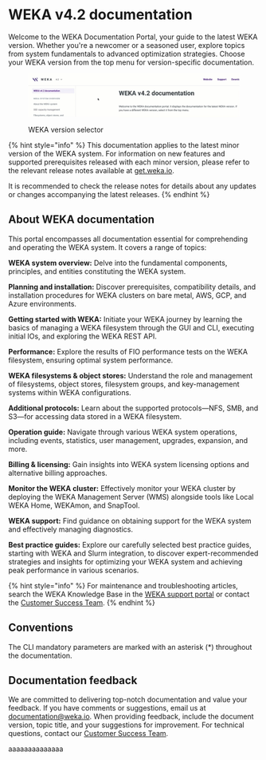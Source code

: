 # WEKA v4.2 documentation

Welcome to the WEKA Documentation Portal, your guide to the latest WEKA version. Whether you're a newcomer or a seasoned user, explore topics from system fundamentals to advanced optimization strategies. Choose your WEKA version from the top menu for version-specific documentation.

<figure><img src=".gitbook/assets/selector_animation.gif" alt=""><figcaption><p>WEKA version selector</p></figcaption></figure>

{% hint style="info" %}
This documentation applies to the latest minor version of the WEKA system. For information on new features and supported prerequisites released with each minor version, please refer to the relevant release notes available at [get.weka.io](https://get.weka.io/).

It is recommended to check the release notes for details about any updates or changes accompanying the latest releases.
{% endhint %}

## About WEKA documentation

This portal encompasses all documentation essential for comprehending and operating the WEKA system. It covers a range of topics:

**WEKA system overview:** Delve into the fundamental components, principles, and entities constituting the WEKA system.

**Planning and installation:** Discover prerequisites, compatibility details, and installation procedures for WEKA clusters on bare metal, AWS, GCP, and Azure environments.

**Getting started with WEKA:** Initiate your WEKA journey by learning the basics of managing a WEKA filesystem through the GUI and CLI, executing initial IOs, and exploring the WEKA REST API.

**Performance:** Explore the results of FIO performance tests on the WEKA filesystem, ensuring optimal system performance.

**WEKA filesystems & object stores:** Understand the role and management of filesystems, object stores, filesystem groups, and key-management systems within WEKA configurations.

**Additional protocols:** Learn about the supported protocols—NFS, SMB, and S3—for accessing data stored in a WEKA filesystem.

**Operation guide:** Navigate through various WEKA system operations, including events, statistics, user management, upgrades, expansion, and more.

**Billing & licensing:** Gain insights into WEKA system licensing options and alternative billing approaches.

**Monitor the WEKA cluster:** Effectively monitor your WEKA cluster by deploying the WEKA Management Server (WMS) alongside tools like Local WEKA Home, WEKAmon, and SnapTool.

**WEKA support:** Find guidance on obtaining support for the WEKA system and effectively managing diagnostics.

**Best practice guides:** Explore our carefully selected best practice guides, starting with WEKA and Slurm integration, to discover expert-recommended strategies and insights for optimizing your WEKA system and achieving peak performance in various scenarios.

{% hint style="info" %}
For maintenance and troubleshooting articles, search the WEKA Knowledge Base in the [WEKA support portal](https://support.weka.io/s/) or contact the [Customer Success Team](support/getting-support-for-your-weka-system.md#contacting-weka-technical-support-team).
{% endhint %}

## Conventions

The CLI mandatory parameters are marked with an asterisk (\*) throughout the documentation.

## Documentation feedback

We are committed to delivering top-notch documentation and value your feedback. If you have comments or suggestions, email us at [documentation@weka.io](mailto:documentation@weka.io). When providing feedback, include the document version, topic title, and your suggestions for improvement. For technical questions, contact our [Customer Success Team](support/getting-support-for-your-weka-system.md).

aaaaaaaaaaaaaa
